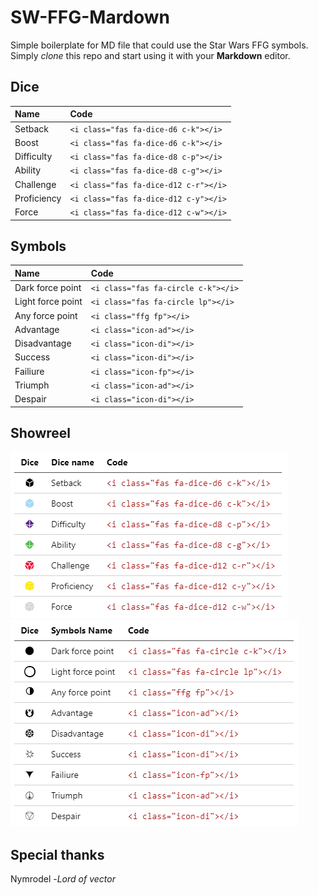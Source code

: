 <link rel="stylesheet" type="text/css" href="./icons/css/icons.min.css"/>

# SW-FFG-Mardown
Simple boilerplate for MD file that could use the Star Wars FFG symbols.   
Simply _clone_ this repo and start using it with your __Markdown__ editor.

## Dice

| Name | Code |
|:-----|:---|
| Setback | `<i class="fas fa-dice-d6 c-k"></i>` |
| Boost | `<i class="fas fa-dice-d6 c-k"></i>` |
| Difficulty | `<i class="fas fa-dice-d8 c-p"></i>` |
| Ability | `<i class="fas fa-dice-d8 c-g"></i>` |
| Challenge | `<i class="fas fa-dice-d12 c-r"></i>` |
| Proficiency | `<i class="fas fa-dice-d12 c-y"></i>` |
| Force | `<i class="fas fa-dice-d12 c-w"></i>` |


## Symbols

| Name | Code |
|:-----|:---|
| Dark force point | `<i class="fas fa-circle c-k"></i>` |
| Light force point | `<i class="fas fa-circle lp"></i>` |
| Any force point | `<i class="ffg fp"></i>` |
| Advantage | `<i class="icon-ad"></i>` |
| Disadvantage | `<i class="icon-di"></i>` |
| Success | `<i class="icon-di"></i>` |
| Failiure | `<i class="icon-fp"></i>` |
| Triumph | `<i class="icon-ad"></i>` |
| Despair | `<i class="icon-di"></i>` |

## Showreel
<img src="./img/dice.gif">
<img src="./img/symbols.gif">

## Special thanks
Nymrodel -_Lord of vector_
